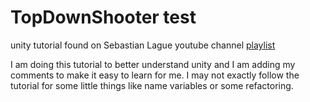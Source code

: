 # TopDownShooter test
unity tutorial found on Sebastian Lague youtube channel [playlist](https://www.youtube.com/watch?v=SviIeTt2_Lc&list=PLFt_AvWsXl0ctd4dgE1F8g3uec4zKNRV0)

I am doing this tutorial to better understand unity and I am adding my comments to make it easy to learn for me.
I may not exactly follow the tutorial for some little things like name variables or some refactoring.
